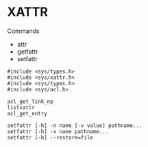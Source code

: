 # XATTR

Commands
* attr
* getfattr
* setfattr


```
#include <sys/types.h>
#include <sys/xattr.h>
#include <sys/types.h>
#include <sys/acl.h>

acl_get_link_np
listxattr
acl_get_entry
```


```
setfattr [-h] -n name [-v value] pathname...
setfattr [-h] -x name pathname...
setfattr [-h] --restore=file
```